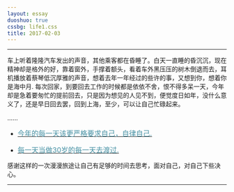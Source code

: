 ```yaml
---
layout: essay
duoshuo: true
cssbg: life1.css
title: 2017-02-03
---
```


----------

车上听着隆隆汽车发出的声音，其他乘客都在昏睡了。白天一直睡的昏沉沉，现在精神却是格外的好，靠着窗外，手撑着额头，看着车外黑压压的树木倒退而去，耳机播放着蔡琴低沉厚雅的声音，想着去年一年经过的些许的事，又想到你，想着你是海中月.
每次回家，到要回去工作的时候都是依依不舍，恨不得多呆一天，今年却是急着要匆忙的提前回去，只是因为想见的人见不到，便觉度日如年，没什么意义了，还是早日回去罢，回到上海，至少，可以让自己忙碌起来。

......

- [<font color="#4590a3" size = "3px">今年的每一天该更严格要求自己，自律自己.</font>]()

- [<font color="#4590a3" size = "3px">每一天当做30岁的每一天去渡过.</font>]()

感谢这样的一次漫漫旅途让自己有足够的时间去思考，面对自己，对自己下些决心。




---------

